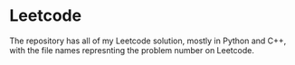 # Leetcode
The repository has all of my Leetcode solution, mostly in Python and C++, with the file names represnting the problem number on Leetcode.
